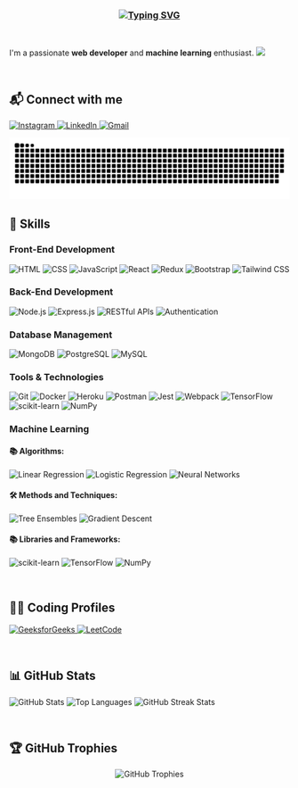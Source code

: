 <h3 align="center">
  <a href="https://git.io/typing-svg">
    <img src="https://readme-typing-svg.demolab.com?font=Arial&weight=700&size=44&duration=2500&pause=750&vCenter=true&width=600&height=70&color=FFFFFF&lines=Hello+%F0%9F%91%8B+I'm+Rakshith+Raj+G;నమస్కారం+%F0%9F%91%8B+నేను+రక్షిత్+రాజ్" alt="Typing SVG">
  </a>
</h3>


<br/>

 I'm a passionate <strong>web developer</strong> and <strong>machine learning</strong> enthusiast. 
<img src="https://media.giphy.com/media/YRMb6dd7zprS00JdGZ/giphy.gif" style="height:80px">

<br>

## 📬 Connect with me
<p>
  <a href="https://www.instagram.com/rakshith__raj/">
    <img src="https://img.shields.io/badge/-Instagram-E4405F?logo=instagram&logoColor=fff" alt="Instagram">
  </a>
  <a href="https://www.linkedin.com/in/rakshith-raj-b38936220/">
    <img src="https://img.shields.io/badge/-LinkedIn-0A66C2?logo=linkedin&logoColor=fff" alt="LinkedIn">
  </a>
  <a href="mailto:rakshith2002raj@gmail.com">
    <img src="https://img.shields.io/badge/-Gmail-D14836?logo=gmail&logoColor=fff" alt="Gmail">
  </a>
</p>

![snake gif](https://raw.githubusercontent.com/AswinPKumar01/AswinPKumar01/86b06c62c4957d614848c28d956db4dc80c131ca/github-snake-dark.svg)


## 💼 Skills

### Front-End Development
<p>
  <img src="https://img.shields.io/badge/-HTML-E34F26?logo=html5&logoColor=fff" alt="HTML">
  <img src="https://img.shields.io/badge/-CSS-1572B6?logo=css3&logoColor=fff" alt="CSS">
  <img src="https://img.shields.io/badge/-JavaScript-F7DF1E?logo=javascript&logoColor=000" alt="JavaScript">
  <img src="https://img.shields.io/badge/-React-61DAFB?logo=react&logoColor=000" alt="React">
  <img src="https://img.shields.io/badge/-Redux-764ABC?logo=redux&logoColor=fff" alt="Redux">
  <img src="https://img.shields.io/badge/-Bootstrap-7952B3?logo=bootstrap&logoColor=fff" alt="Bootstrap">
  <img src="https://img.shields.io/badge/-Tailwind_CSS-38B2AC?logo=tailwind-css&logoColor=fff" alt="Tailwind CSS">
</p>

### Back-End Development
<p>
  <img src="https://img.shields.io/badge/-Node.js-339933?logo=node.js&logoColor=fff" alt="Node.js">
  <img src="https://img.shields.io/badge/-Express.js-000?logo=express&logoColor=fff" alt="Express.js">
  <img src="https://img.shields.io/badge/-RESTful_APIs-3F8F6C" alt="RESTful APIs">
  <img src="https://img.shields.io/badge/-Authentication-FF6B6B" alt="Authentication">
</p>

### Database Management
<p>
  <img src="https://img.shields.io/badge/-MongoDB-47A248?logo=mongodb&logoColor=fff" alt="MongoDB">
  <img src="https://img.shields.io/badge/-PostgreSQL-336791?logo=postgresql&logoColor=fff" alt="PostgreSQL">
  <img src="https://img.shields.io/badge/-MySQL-4479A1?logo=mysql&logoColor=fff" alt="MySQL">
</p>

### Tools & Technologies
<p>
  <img src="https://img.shields.io/badge/-Git-F05032?logo=git&logoColor=fff" alt="Git">
  <img src="https://img.shields.io/badge/-Docker-2496ED?logo=docker&logoColor=fff" alt="Docker">
  <img src="https://img.shields.io/badge/-Heroku-430098?logo=heroku&logoColor=fff" alt="Heroku">
  <img src="https://img.shields.io/badge/-Postman-FF6C37?logo=postman&logoColor=fff" alt="Postman">
  <img src="https://img.shields.io/badge/-Jest-C21325?logo=jest&logoColor=fff" alt="Jest">
  <img src="https://img.shields.io/badge/-Webpack-8DD6F9?logo=webpack&logoColor=000" alt="Webpack">
  <img src="https://img.shields.io/badge/-TensorFlow-FF6F00?logo=tensorflow&logoColor=fff" alt="TensorFlow">
  <img src="https://img.shields.io/badge/-scikit_learn-F7931E?logo=scikit-learn&logoColor=fff" alt="scikit-learn">
  <img src="https://img.shields.io/badge/-NumPy-01395C?logo=numpy&logoColor=fff" alt="NumPy">
</p>

### Machine Learning
#### 📚 Algorithms:
<p>
  <img src="https://img.shields.io/badge/-Linear_Regression-1F77B4?logo=data:image/svg+xml;base64,PHN2ZyB4bWxucz0iaHR0cDovL3d3dy53My5vcmcvMjAwMC9zdmciIHdpZHRoPSIxMDAiIGhlaWdodD0iMTAwIj4KICA8Y2lyY2xlIHJ4PSIxMCIgcj0iMTAiIHdpZHRoPSIxMDAiIGhlaWdodD0iMTAwIiBzdHlsZT0iZmlsbDogIzAwMEI4OyIvPgo8L3N2Zz4K" alt="Linear Regression">
  <img src="https://img.shields.io/badge/-Logistic_Regression-FF7F0E?logo=data:image/svg+xml;base64,PHN2ZyB4bWxucz0iaHR0cDovL3d3dy53My5vcmcvMjAwMC9zdmciIHdpZHRoPSIxMDAiIGhlaWdodD0iMTAwIj4KICA8Y2lyY2xlIHJ4PSIxMCIgcj0iMTAiIHdpZHRoPSIxMDAiIGhlaWdodD0iMTAwIiBzdHlsZT0iZmlsbDogIzAwMEI4OyIvPgo8L3N2Zz4K" alt="Logistic Regression">
  <img src="https://img.shields.io/badge/-Neural_Networks-2CA02C?logo=data:image/svg+xml;base64,PHN2ZyB4bWxucz0iaHR0cDovL3d3dy53My5vcmcvMjAwMC9zdmciIHdpZHRoPSIxMDAiIGhlaWdodD0iMTAwIj4KICA8Y2lyY2xlIHJ4PSIxMCIgcj0iMTAiIHdpZHRoPSIxMDAiIGhlaWdodD0iMTAwIiBzdHlsZT0iZmlsbDogIzAwMEI4OyIvPgo8L3N2Zz4K" alt="Neural Networks">
</p>

#### 🛠️ Methods and Techniques:
<p>
  <img src="https://img.shields.io/badge/-Tree_Ensembles-17BECF?logo=data:image/svg+xml;base64,PHN2ZyB4bWxucz0iaHR0cDovL3d3dy53My5vcmcvMjAwMC9zdmciIHdpZHRoPSIxMDAiIGhlaWdodD0iMTAwIj4KICA8Y2lyY2xlIHJ4PSIxMCIgcj0iMTAiIHdpZHRoPSIxMDAiIGhlaWdodD0iMTAwIiBzdHlsZT0iZmlsbDogIzAwMEI4OyIvPgo8L3N2Zz4K" alt="Tree Ensembles">
  <img src="https://img.shields.io/badge/-Gradient_Descent-FF6347?logo=data:image/svg+xml;base64,PHN2ZyB4bWxucz0iaHR0cDovL3d3dy53My5vcmcvMjAwMC9zdmciIHdpZHRoPSIxMDAiIGhlaWdodD0iMTAwIj4KICA8Y2lyY2xlIHJ4PSIxMCIgcj0iMTAiIHdpZHRoPSIxMDAiIGhlaWdodD0iMTAwIiBzdHlsZT0iZmlsbDogIzAwMEI4OyIvPgo8L3N2Zz4K" alt="Gradient Descent">
</p>

#### 📚 Libraries and Frameworks:
<p>
  <img src="https://img.shields.io/badge/-scikit_learn-F7931E?logo=scikit-learn&logoColor=fff" alt="scikit-learn">
  <img src="https://img.shields.io/badge/-TensorFlow-FF6F00?logo=tensorflow&logoColor=fff" alt="TensorFlow">
  <img src="https://img.shields.io/badge/-NumPy-01395C?logo=numpy&logoColor=fff" alt="NumPy">
</p>

<br>

## 🧑‍💻 Coding Profiles
<p>
  <a href="https://www.geeksforgeeks.org/user/rakshith2002raj/?utm_source=geeksforgeeks&utm_medium=my_profile&utm_campaign=auth_user">
    <img src="https://img.shields.io/badge/GeeksforGeeks-1F8AC4?logo=geeksforgeeks&logoColor=fff" alt="GeeksforGeeks">
  </a>
  <a href="https://leetcode.com/u/RakshithRajG/">
    <img src="https://img.shields.io/badge/LeetCode-FA6F00?logo=leetcode&logoColor=fff" alt="LeetCode">
  </a>
</p>
<br>

## 📊 GitHub Stats

<p >
  <img src="https://github-readme-stats.vercel.app/api?username=Rakshith-Raj08&show_icons=true&theme=radical" alt="GitHub Stats">
  <img src="https://github-readme-stats.vercel.app/api/top-langs/?username=Rakshith-Raj08&layout=compact&theme=radical" alt="Top Languages">
  <img src="https://github-readme-streak-stats.herokuapp.com/?user=Rakshith-Raj08&theme=radical" alt="GitHub Streak Stats">

</p>

<br>

## 🏆 GitHub Trophies

<p align="center">
  <img src="https://github-profile-trophy.vercel.app/?username=Rakshith-Raj08&theme=onedark" alt="GitHub Trophies">
</p>


